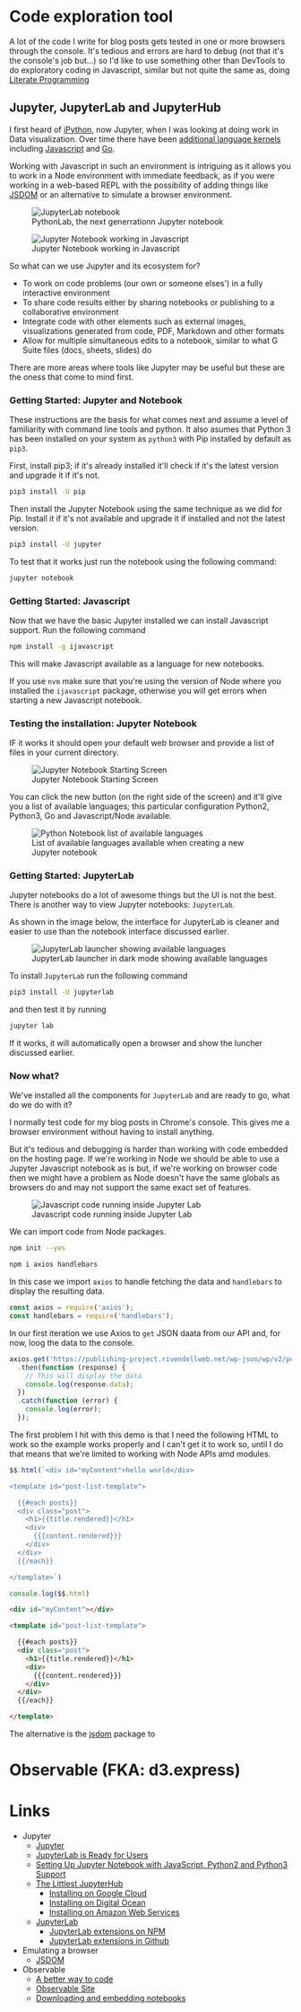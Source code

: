 # Code exploration tool

A lot of the code I write for blog posts gets tested in one or more browsers through the console. It's tedious and errors are hard to debug (not that it's the console's job but...) so I'd like to use something other than DevTools to do exploratory coding in Javascript, similar but not quite the same as, doing [Literate Programming](http://www.literateprogramming.com/)

## Jupyter, JupyterLab and JupyterHub

I first heard of [iPython](https://ipython.org/), now Jupyter, when I was looking at doing work in Data visualization. Over time there have been [additional language kernels](https://github.com/jupyter/jupyter/wiki/Jupyter-kernels) including [Javascript](https://github.com/n-riesco/ijavascript) and [Go](https://github.com/gopherdata/gophernotes).

Working with Javascript in such an environment is intriguing as it allows you to work in a Node environment with immediate feedback, as if you were working in a web-based REPL with the possibility of adding things like [JSDOM](https://github.com/jsdom/jsdom) or an alternative to simulate a browser environment.

<figure>
  <img src="https://cdn-images-1.medium.com/max/1600/1*_jDTWlZNUySwrRBgVNqoNw.png" alt="JupyterLab notebook">
  <figcaption>PythonLab, the next generrationn Jupyter notebook</figcaption>
</figure>

<figure>
  <img src="https://github.com/n-riesco/ijavascript/raw/master/images/screenshot-notebook-hello.png" alt="Jupyter Notebook working in Javascript">
  <figcaption>Jupyter Notebook working in Javascript</figcaption>
</figure>

So what can we use Jupyter and its ecosystem for?

* To work on code problems (our own or someone elses') in a fully interactive environment
* To share code results either by sharing notebooks or publishing to a collaborative environment
* Integrate code with other elements such as external images, visualizations generated from code, PDF, Markdown and other formats
* Allow for multiple simultaneous edits to a notebook, similar to what G Suite files (docs, sheets, slides) do

There are more areas where tools like Jupyter may be useful but these are the oness that come to mind first.

### Getting Started: Jupyter and Notebook

These instructions are the basis for what comes next and assume a level of familiarity with command line tools and python. It also asumes that Python 3 has been installed on your system as `python3` with Pip installed by default as `pip3`.

First, install pip3; if it's already installed it'll check if it's the latest version and upgrade it if it's not.

```bash
pip3 install -U pip
```

Then install the Jupyter Notebook using the same technique as we did for Pip. Install it if it's not available and upgrade it if installed and not the latest version.

```bash
pip3 install -U jupyter
```

To test that it works just run the notebook using the following command:

```bash
jupyter notebook
```

### Getting Started: Javascript

Now that we have the basic Jupyter installed we can install Javascript support. Run the following command

```bash
npm install -g ijavascript
```

This will make Javascript available as a language for new notebooks.

If you use `nvm` make sure that you're using the version of Node where you installed the `ijavascript` package, otherwise you will get errors when starting a new Javascript notebook.

### Testing the installation: Jupyter Notebook

IF it works it should open your default web browser and provide a list of files in your current directory.

<figure>
  <img src="https://publishing-project.rivendellweb.net/wp-content/uploads/2019/05/python-notebook-start.png" alt="Jupyter Notebook Starting Screen">
  <figcaption>Jupyter Notebook Starting Screen</figcaption>
</figure>

You can click the new button (on the right side of the screen) and it'll give you a list of available languages; this particular configuration Python2, Python3, Go and Javascript/Node available.

<figure>
  <img src="https://publishing-project.rivendellweb.net/wp-content/uploads/2019/05/python-notebooks-languages.png" alt="Python Notebook list of available languages">
  <figcaption>List of available languages available when creating a new Jupyter notebook</figcaption>
</figure>

### Getting Started: JupyterLab

Jupyter notebooks do a lot of awesome things but the UI is not the best. There is another way to view Jupyter notebooks: `JupyterLab`.

As shown in the image below, the interface for JupyterLab is cleaner and easier to use than the notebook interface discussed earlier.

<figure>
  <img src="https://publishing-project.rivendellweb.net/wp-content/uploads/2019/05/ipython-lab-launcher.png" alt="JupyterLab launcher showing available languages">
  <figcaption>JupyterLab launcher in dark mode showing available languages</figcaption>
</figure>

To install `JupyterLab` run the following command

```bash
pip3 install -U jupyterlab
```

and then test it by running

```bash
jupyter lab
```

If it works, it will automatically open a browser and show the luncher discussed earlier.

### Now what?

We've installed all the components for `JupyterLab` and are ready to go, what do we do with it?

I normally test code for my blog posts in Chrome's console. This gives me a browser environment without having to install anything.

But it's tedious and debugging is harder than working with code embedded on the hosting page. If we're working in Node we should be able to use a Jupyter Javascript notebook as is but, if we're working on browser code then we might have a problem as Node doesn't have the same globals as browsers do and may not support the same exact set of features.

<figure>
  <img src="https://publishing-project.rivendellweb.net/wp-content/uploads/2019/05/jupyter-lab-javascript2.png" alt="Javascript code running inside Jupyter Lab">
  <figcaption>Javascript code running inside Jupyter Lab</figcaption>
</figure>

We can import code from Node packages.

```bash
npm init --yes
```

```bash
npm i axios handlebars
```

In this case we import `axios` to handle fetching the data and `handlebars` to display the resulting data.

```js
const axios = require('axios');
const handlebars = require('handlebars');
```

In our first iteration we use Axios to `get` JSON daata from our API and, for now, loog the data to the console.

```js
axios.get('https://publishing-project.rivendellweb.net/wp-json/wp/v2/posts')
  .then(function (response) {
    // This will display the data
    console.log(response.data);
  })
  .catch(function (error) {
    console.log(error);
  });
```

The first problem I hit with this demo is that I need the following HTML to work so the example works properly and I can't get it to work so, until I do that means that we're limited to working with Node APIs amd modules.

```js
$$.html(`<div id="myContent">hello world</div>

<template id="post-list-template">

  {{#each posts}}
  <div class="post">
    <h1>{{title.rendered}}</h1>
    <div>
      {{{content.rendered}}}
    </div>
  </div>
  {{/each}}

</template>`)

console.log($$.html)
```

```html
<div id="myContent"></div>

<template id="post-list-template">

  {{#each posts}}
  <div class="post">
    <h1>{{title.rendered}}</h1>
    <div>
      {{{content.rendered}}}
    </div>
  </div>
  {{/each}}

</template>
```

The alternative is the [jsdom](https://github.com/jsdom/jsdom) package to

# Observable (FKA: d3.express)

# Links

* Jupyter
  * [Jupyter](https://jupyter.org/)
  * [JupyterLab is Ready for Users](https://blog.jupyter.org/jupyterlab-is-ready-for-users-5a6f039b8906)
  * [Setting Up Jupyter Notebook with JavaScript, Python2 and Python3 Support](https://www.sean-lan.com/2016/09/12/jupyter-notebook-set-up/)
  * [The Littlest JupyterHub](https://the-littlest-jupyterhub.readthedocs.io/)
    * [Installing on Google Cloud](https://the-littlest-jupyterhub.readthedocs.io/en/latest/install/google.html)
    * [Installing on Digital Ocean](https://the-littlest-jupyterhub.readthedocs.io/en/latest/install/digitalocean.html)
    * [Installing on Amazon Web Services](https://the-littlest-jupyterhub.readthedocs.io/en/latest/install/amazon.html)
  * [JupyterLab](https://github.com/jupyterlab/jupyterlab)
    * [JupyterLab extensions on NPM](https://www.npmjs.com/search?q=keywords:jupyterlab-extension)
    * [JupyterLab extensions in Github]()
* Emulating a browser
  * [JSDOM](https://github.com/jsdom/jsdom)
* Observable
  * [A better way to code](https://medium.com/@mbostock/a-better-way-to-code-2b1d2876a3a0)
  * [Observable Site](https://observablehq.com/)
  * [Downloading and embedding notebooks](https://observablehq.com/@observablehq/downloading-and-embedding-notebooks)
